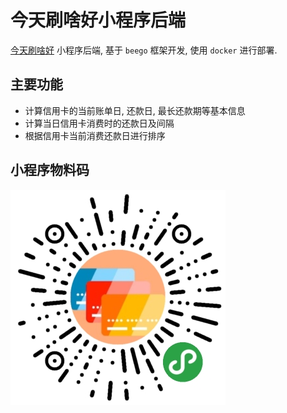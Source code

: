 # 今天刷啥好小程序后端

[今天刷啥好](https://github.com/wanghaoxi3000/payback-howlong-weiapp) 小程序后端, 基于 `beego` 框架开发, 使用 `docker` 进行部署.

## 主要功能
- 计算信用卡的当前账单日, 还款日, 最长还款期等基本信息
- 计算当日信用卡消费时的还款日及间隔
- 根据信用卡当前消费还款日进行排序


## 小程序物料码
![](./weiapp.jpg)